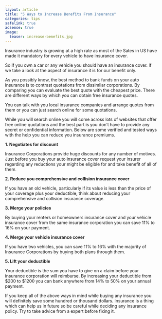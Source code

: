 ```yaml
---
layout: article
title: "5 Ways to Increase Benefits From Insurance"
categories: tips
safelink: true
adsense: true
image:
  teaser: increase-benefits.jpg
---
```


Insurance industry is growing at a high rate as most of the Sates in US have made it mandatory for every vehicle to have insurance cover. 

So if you own a car or any vehicle you should have an insurance cover. If we take a look at the aspect of insurance it is for our benefit only. 

As you possibly know, the best method to bank funds on your auto insurance is to contrast quotations from dissimilar corporations. By comparing you can evaluate the best quote with the cheapest price. There are different ways by which you can obtain free insurance quotes. 

You can talk with you local insurance companies and arrange quotes from them or you can just search online for some quotations. 

While you will search online you will come across lots of websites that offer free online quotations and the best part is you don’t have to provide any secret or confidential information. Below are some verified and tested ways with the help you can reduce you insurance premiums.

**1. Negotiates for discount**

 Insurance Corporations provide huge discounts for any number of motives. Just before you buy your auto insurance cover request your insurer regarding any reductions your might be eligible for and take benefit of all of them.

**2. Reduce you comprehensive and collision insurance cover**

If you have an old vehicle, particularly if its value is less than the price of your coverage plus your deductible, think about reducing your comprehensive and collision insurance coverage.


**3. Merge your policies**

By buying your renters or homeowners insurance cover and your vehicle insurance cover from the same insurance corporation you can save 11% to 16% on your payment.

**4. Merge your vehicle insurance cover**

 If you have two vehicles, you can save 11% to 16% with the majority of Insurance Corporations by buying both plans through them.

**5. Lift your deductible**

 Your deductible is the sum you have to give on a claim before your insurance corporation will reimburse. By increasing your deductible from $200 to $1200 you can bank anywhere from 14% to 50% on your annual payment. 

If you keep all of the above ways in mind while buying any insurance you will definitely save some hundred or thousand dollars. Insurance is a thing which can help us in future so be careful while deciding any insurance policy. Try to take advice from a expert before fixing it.